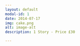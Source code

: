 ```yaml
---
layout: default
modal-id: 1
date: 2014-07-17
img: cake.png
alt: image-alt
description: 1 Story - Price £30

---
```

